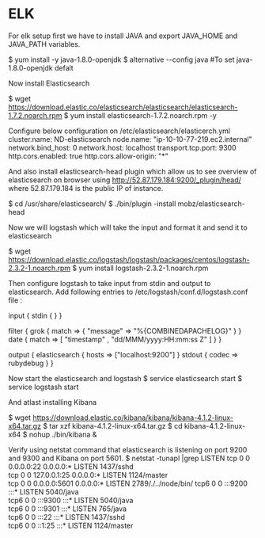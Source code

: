 # ELK


For elk setup first we have to install JAVA and export JAVA_HOME and JAVA_PATH variables.

  $ yum install -y java-1.8.0-openjdk
  $ alternative --config java   #To set java-1.8.0-openjdk defalt 

Now install Elasticsearch 

  $ wget https://download.elastic.co/elasticsearch/elasticsearch/elasticsearch-1.7.2.noarch.rpm
  $ yum install elasticsearch-1.7.2.noarch.rpm -y

Configure below configuration on /etc/elasticsearch/elasticerch.yml
  cluster.name: ND-elasticsearch
  node.name: "ip-10-10-77-219.ec2.internal"
  network.bind_host: 0
  network.host: localhost
  transport.tcp.port: 9300
  http.cors.enabled: true
  http.cors.allow-origin: "*"
  
And also install elasticsearch-head plugin which allow us to see overview of elasticsearch on browser using http://52.87.179.184:9200/_plugin/head/ where 52.87.179.184 is the public IP of instance.

  $ cd /usr/share/elasticsearch/
  $ ./bin/plugin -install mobz/elasticsearch-head

Now we will logstash which will take the input and format it and send it to elasticsearch

  $ wget https://download.elastic.co/logstash/logstash/packages/centos/logstash-2.3.2-1.noarch.rpm
  $ yum install logstash-2.3.2-1.noarch.rpm

Then configure logstash to take input from stdin and output to elasticsearch. 
Add following entries to /etc/logstash/conf.d/logstash.conf file :

  input { stdin { } }

  filter {
    grok {
     match => { "message" => "%{COMBINEDAPACHELOG}" }
    }
    date {
      match => [ "timestamp" , "dd/MMM/yyyy:HH:mm:ss Z" ]
   }
  }

  output {
   elasticsearch { hosts => ["localhost:9200"] }
   stdout { codec => rubydebug }
  }
  
Now start the elasticsearch and logstash
  $ service elasticsearch start
  $ service logstash start

And atlast installing Kibana

  $ wget https://download.elastic.co/kibana/kibana/kibana-4.1.2-linux-x64.tar.gz
  $ tar xzf kibana-4.1.2-linux-x64.tar.gz
  $ cd kibana-4.1.2-linux-x64
  $ nohup ./bin/kibana &
  
Verify using netstat command that elasticsearch is listening on port 9200 and 9300 and Kibana on port 5601.
  $ netstat -tunapl |grep LISTEN
      tcp        0      0 0.0.0.0:22              0.0.0.0:*               LISTEN      1437/sshd           
      tcp        0      0 127.0.0.1:25            0.0.0.0:*               LISTEN      1124/master         
      tcp        0      0 0.0.0.0:5601            0.0.0.0:*               LISTEN      2789/./../node/bin/ 
      tcp6       0      0 :::9200                 :::*                    LISTEN      5040/java           
      tcp6       0      0 :::9300                 :::*                    LISTEN      5040/java           
      tcp6       0      0 :::9301                 :::*                    LISTEN      765/java            
      tcp6       0      0 :::22                   :::*                    LISTEN      1437/sshd           
      tcp6       0      0 ::1:25                  :::*                    LISTEN      1124/master
  


  

